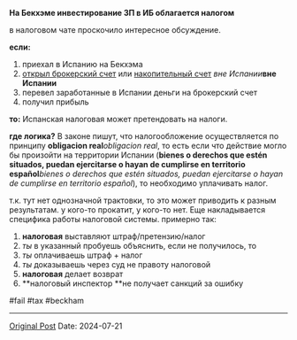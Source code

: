**На Бекхэме инвестирование ЗП в ИБ облагается налогом**

в налоговом чате проскочило интересное обсуждение.

**если:**
1. приехал в Испанию на Бекхэма
2. [открыл брокерский счет](2360.md) или [накопительный счет](2272.md) *вне Испании***вне** **Испании**
3. перевел заработанные в Испании деньги на брокерский счет
4. получил прибыль

**то:**
Испанская налоговая может претендовать на налоги. 

**где логика?**
В законе пишут, что налогообложение осуществляется по принципу **obligacion real***obligacion real*, то есть если  что действие могло бы произойти на территории Испании (**bienes o derechos que estén situados, puedan ejercitarse o hayan de cumplirse en territorio español***bienes o derechos que estén situados, puedan ejercitarse o hayan de cumplirse en territorio español*), то необходимо уплачивать налог.

т.к. тут нет однозначной трактовки, то это может приводить к разным результатам. у кого-то прокатит, у кого-то нет. Еще накладывается специфика работы налоговой системы. примерно так:
1. **налоговая** выставляют штраф/претензию/налог
2. *ты* в указанный пробуешь объяснить, если не получилось, то
3. *ты* оплачиваешь штраф + налог
4. *ты* доказываешь через суд не правоту налоговой
5. **налоговая** делает возврат
6. **налоговый инспектор **не получает санкций за ошибку

#fail #tax #beckham

---
[Original Post](https://t.me/lev2tarragona/2428)
Date: 2024-07-21
